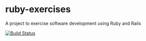 # ruby-exercises
A project to exercise software development using Ruby and Rails

[![Build Status](https://semaphoreci.com/api/v1/wlsf82/ruby-exercises/branches/master/badge.svg)](https://semaphoreci.com/wlsf82/ruby-exercises)